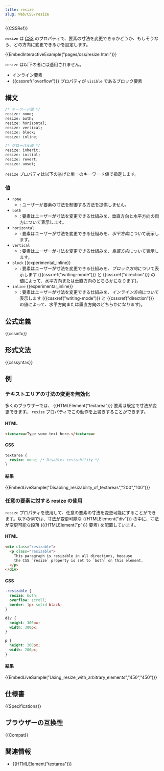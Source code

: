 ```yaml
---
title: resize
slug: Web/CSS/resize
---
```

{{CSSRef}}

**`resize`** は [CSS](/ja/docs/Web/CSS) のプロパティで、要素の寸法を変更できるかどうか、もしそうなら、どの方向に変更できるかを設定します。

{{EmbedInteractiveExample("pages/css/resize.html")}}

`resize` は以下の者には適用されません。

- インライン要素
- {{cssxref("overflow")}} プロパティが `visible` であるブロック要素

## 構文

```css
/* キーワード値 */
resize: none;
resize: both;
resize: horizontal;
resize: vertical;
resize: block;
resize: inline;

/* グローバル値 */
resize: inherit;
resize: initial;
resize: revert;
resize: unset;
```

`resize` プロパティは以下の挙げた単一のキーワード値で指定します。

### 値

- `none`
  - : ユーザーが要素の寸法を制御する方法を提供しません。
- `both`
  - : 要素はユーザーが寸法を変更できる仕組みを、垂直方向と水平方向の両方について表示します。
- `horizontal`
  - : 要素はユーザーが寸法を変更できる仕組みを、*水平方向*について表示します。
- `vertical`
  - : 要素はユーザーが寸法を変更できる仕組みを、*垂直方向*について表示します。
- `block` {{experimental_inline}}
  - : 要素はユーザーが寸法を変更できる仕組みを、*ブロック方向*について表示します ({{cssxref("writing-mode")}} と {{cssxref("direction")}} の値によって、水平方向または垂直方向のどちらかになります)。
- `inline` {{experimental_inline}}
  - : 要素はユーザーが寸法を変更できる仕組みを、*インライン方向*について表示します ({{cssxref("writing-mode")}} と {{cssxref("direction")}} の値によって、水平方向または垂直方向のどちらかになります)。

## 公式定義

{{cssinfo}}

## 形式文法

{{csssyntax}}

## 例

<h3 id="Disabling_resizability_of_textareas">テキストエリアの寸法の変更を無効化</h3>

多くのブラウザーでは、 {{HTMLElement("textarea")}} 要素は既定で寸法が変更できます。 `resize` プロパティでこの動作を上書きすることができます。

#### HTML

```html
<textarea>Type some text here.</textarea>
```

#### CSS

```css
textarea {
  resize: none; /* Disables resizability */
}
```

#### 結果

{{EmbedLiveSample("Disabling_resizability_of_textareas","200","100")}}

<h3 id="Using_resize_with_arbitrary_elements">任意の要素に対する resize の使用</h3>

`resize` プロパティを使用して、任意の要素の寸法を変更可能にすることができます。以下の例では、寸法が変更可能な {{HTMLElement("div")}} の中に、寸法が変更可能な段落 ({{HTMLElement("p")}} 要素) を配置しています。

#### HTML

```html
<div class="resizable">
  <p class="resizable">
    This paragraph is resizable in all directions, because
    the CSS `resize` property is set to `both` on this element.
  </p>
</div>
```

#### CSS

```css
.resizable {
  resize: both;
  overflow: scroll;
  border: 1px solid black;
}

div {
  height: 300px;
  width: 300px;
}

p {
  height: 200px;
  width: 200px;
}
```

#### 結果

{{EmbedLiveSample("Using_resize_with_arbitrary_elements","450","450")}}

## 仕様書

{{Specifications}}

## ブラウザーの互換性

{{Compat}}

## 関連情報

- {{HTMLElement("textarea")}}
